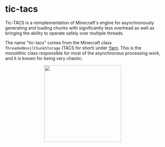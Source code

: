 # tic-tacs

Tic-TACS is a reimplementation of Minecraft's engine for asynchronously generating and loading chunks with significantly less overhead as well as bringing the ability to operate safely over multiple threads. 

The name "tic-tacs" comes from the Minecraft class `ThreadedAnvilChunkStorage` (TACS for short) under [Yarn](https://github.com/FabricMC/yarn/). This is the monolithic class responsible for most of the asynchronous processing work, and it is known for being very chaotic.


<p align="center">
  <img src="https://i.imgur.com/CyA190s.png" width="250" />
</p>
